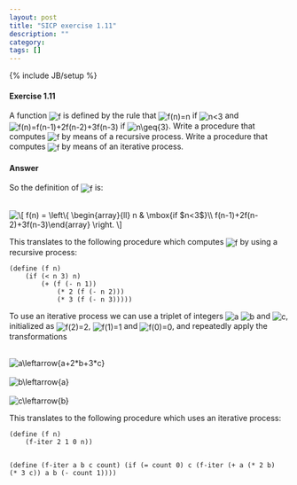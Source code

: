 ```yaml
---
layout: post
title: "SICP exercise 1.11"
description: ""
category: 
tags: []
---
```

{% include JB/setup %}

<h4 id="exercise-1.11">Exercise 1.11</h4>
<p>A function <img style="vertical-align:middle" src="http://chart.apis.google.com/chart?cht=tx&amp;chl=f" alt="f" title="f" /> is defined by the rule that <img style="vertical-align:middle" src="http://chart.apis.google.com/chart?cht=tx&amp;chl=f%28n%29%3Dn" alt="f(n)=n" title="f(n)=n" /> if <img style="vertical-align:middle" src="http://chart.apis.google.com/chart?cht=tx&amp;chl=n%3C3" alt="n&lt;3" title="n&lt;3" /> and <img style="vertical-align:middle" src="http://chart.apis.google.com/chart?cht=tx&amp;chl=f%28n%29%3Df%28n-1%29%2B2f%28n-2%29%2B3f%28n-3%29" alt="f(n)=f(n-1)+2f(n-2)+3f(n-3)" title="f(n)=f(n-1)+2f(n-2)+3f(n-3)" /> if <img style="vertical-align:middle" src="http://chart.apis.google.com/chart?cht=tx&amp;chl=n%5Cgeq%7B3%7D" alt="n\geq{3}" title="n\geq{3}" />. Write a procedure that computes <img style="vertical-align:middle" src="http://chart.apis.google.com/chart?cht=tx&amp;chl=f" alt="f" title="f" /> by means of a recursive process. Write a procedure that computes <img style="vertical-align:middle" src="http://chart.apis.google.com/chart?cht=tx&amp;chl=f" alt="f" title="f" /> by means of an iterative process.</p>
<h4 id="answer">Answer</h4>
<p>So the definition of <img style="vertical-align:middle" src="http://chart.apis.google.com/chart?cht=tx&amp;chl=f" alt="f" title="f" /> is:</p>
<p><br /><img style="vertical-align:middle" src="http://chart.apis.google.com/chart?cht=tx&amp;chl=%0A%5C%5B%20f%28n%29%20%3D%20%5Cleft%5C%7B%20%5Cbegin%7Barray%7D%7Bll%7D%0An%20%26%20%5Cmbox%7Bif%20%24n%3C3%24%7D%5C%5C%0Af%28n-1%29%2B2f%28n-2%29%2B3f%28n-3%29%5Cend%7Barray%7D%20%5Cright.%20%5C%5D%0A" alt="
\[ f(n) = \left\{ \begin{array}{ll}
n &amp; \mbox{if $n&lt;3$}\\
f(n-1)+2f(n-2)+3f(n-3)\end{array} \right. \]
" title="
\[ f(n) = \left\{ \begin{array}{ll}
n &amp; \mbox{if $n&lt;3$}\\
f(n-1)+2f(n-2)+3f(n-3)\end{array} \right. \]
" /><br /></p>
<p>This translates to the following procedure which computes <img style="vertical-align:middle" src="http://chart.apis.google.com/chart?cht=tx&amp;chl=f" alt="f" title="f" /> by using a recursive process:</p>
<pre><code>(define (f n)
    (if (&lt; n 3) n)
        (+ (f (- n 1))
            (* 2 (f (- n 2)))
            (* 3 (f (- n 3)))))</code></pre>
<p>To use an iterative process we can use a triplet of integers <img style="vertical-align:middle" src="http://chart.apis.google.com/chart?cht=tx&amp;chl=a" alt="a" title="a" /> <img style="vertical-align:middle" src="http://chart.apis.google.com/chart?cht=tx&amp;chl=b" alt="b" title="b" /> and <img style="vertical-align:middle" src="http://chart.apis.google.com/chart?cht=tx&amp;chl=c" alt="c" title="c" />, initialized as <img style="vertical-align:middle" src="http://chart.apis.google.com/chart?cht=tx&amp;chl=f%282%29%3D2" alt="f(2)=2" title="f(2)=2" />, <img style="vertical-align:middle" src="http://chart.apis.google.com/chart?cht=tx&amp;chl=f%281%29%3D1" alt="f(1)=1" title="f(1)=1" /> and <img style="vertical-align:middle" src="http://chart.apis.google.com/chart?cht=tx&amp;chl=f%280%29%3D0" alt="f(0)=0" title="f(0)=0" />, and repeatedly apply the transformations</p>
<p><br /><img style="vertical-align:middle" src="http://chart.apis.google.com/chart?cht=tx&amp;chl=a%5Cleftarrow%7Ba%2B2%2Ab%2B3%2Ac%7D" alt="a\leftarrow{a+2*b+3*c}" title="a\leftarrow{a+2*b+3*c}" /><br /> <br /><img style="vertical-align:middle" src="http://chart.apis.google.com/chart?cht=tx&amp;chl=b%5Cleftarrow%7Ba%7D" alt="b\leftarrow{a}" title="b\leftarrow{a}" /><br /> <br /><img style="vertical-align:middle" src="http://chart.apis.google.com/chart?cht=tx&amp;chl=c%5Cleftarrow%7Bb%7D" alt="c\leftarrow{b}" title="c\leftarrow{b}" /><br /></p>
<p>This translates to the following procedure which uses an iterative process:</p>
<pre><code>(define (f n)
    (f-iter 2 1 0 n))

(define (f-iter a b c count)
    (if (= count 0)
        c
        (f-iter (+ a (* 2 b) (* 3 c)) a b (- count 1))))</code></pre>

